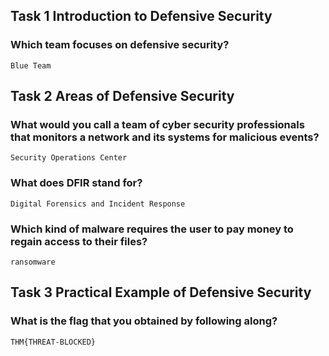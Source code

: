 ## Task 1  Introduction to Defensive Security

### Which team focuses on defensive security?
    Blue Team

## Task 2  Areas of Defensive Security

### What would you call a team of cyber security professionals that monitors a network and its systems for malicious events?
    Security Operations Center

### What does DFIR stand for?
    Digital Forensics and Incident Response

### Which kind of malware requires the user to pay money to regain access to their files?
    ransomware

## Task 3  Practical Example of Defensive Security

### What is the flag that you obtained by following along?
    THM{THREAT-BLOCKED}
